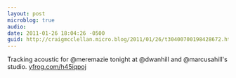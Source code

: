 ```yaml
---
layout: post
microblog: true
audio: 
date: 2011-01-26 18:04:26 -0500
guid: http://craigmcclellan.micro.blog/2011/01/26/t30400700198428672.html
---
```

Tracking acoustic for @meremazie tonight at @dwanhill and @marcusahill's studio.  [yfrog.com/h45iqpoj](http://yfrog.com/h45iqpoj)
